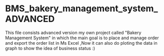 # BMS_bakery_management_system_ADVANCED
This file consists advanced version my own project called "Bakery Management System" in which the main goal is to place and manage order and export the order list in Ms Excel ,Now it can also do ploting the data in graph to show the idea of business status :)
